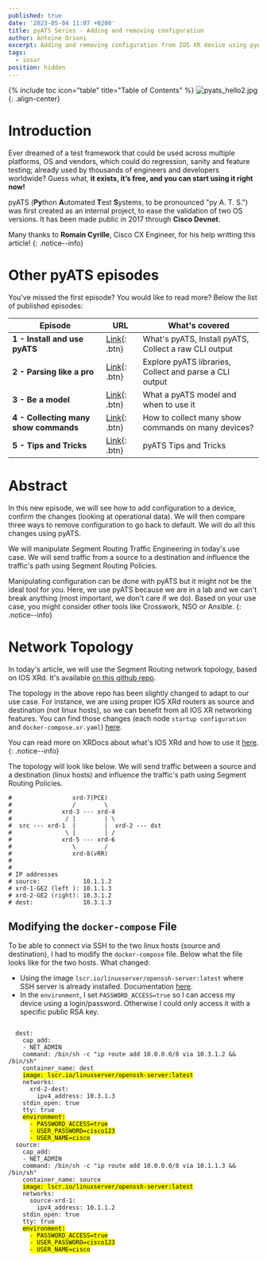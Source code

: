 ```yaml
---
published: true
date: '2023-05-04 11:07 +0200'
title: pyATS Series - Adding and removing configuration
author: Antoine Orsoni
excerpt: Adding and removing configuration from IOS XR device using pyATS
tags:
  - iosxr
position: hidden
---
```

{% include toc icon="table" title="Table of Contents" %}
![pyats_hello2.jpg]({{site.baseurl}}/images/pyats_hello2.jpg){: .align-center}

# Introduction

Ever dreamed of a test framework that could be used across multiple platforms, OS and vendors, which could do regression, sanity and feature testing; already used by thousands of engineers and developers worldwide? Guess what, **it exists, it’s free, and you can start using it right now!**

pyATS (**Py**thon **A**utomated **T**est **S**ystems, to be pronounced "py A. T. S.") was first created as an internal project, to ease the validation of two OS versions. It has been made public in 2017 through **Cisco Devnet**.

Many thanks to **Romain Cyrille**, Cisco CX Engineer, for his help writting this article!
{: .notice--info}

# Other pyATS episodes

You've missed the first episode? You would like to read more? Below the list of published episodes:

| Episode 	| URL                                                                                              	| What's covered                                        	|
|---------	|--------------------------------------------------------------------------------------------------	|-------------------------------------------------------	|
| **1 - Install and use pyATS**       	| [Link](https://xrdocs.io/programmability/tutorials/pyats-series-install-and-use-pyats/){: .btn}  	|  What's pyATS, Install pyATS, Collect a raw CLI output 	|
| **2 - Parsing like  a pro**       	| [Link](https://xrdocs.io/programmability/tutorials/pyats-series-parsing-like-a-pro/){: .btn} 	|  Explore pyATS libraries, Collect and parse a CLI output        	|
| **3 - Be a model**       	| [Link](https://xrdocs.io/programmability/tutorials/pyats-series-be-a-model/){: .btn} 	|  What a pyATS model and when to use it        	|
| **4 - Collecting many show commands**       	| [Link](https://xrdocs.io/programmability/tutorials/pyats-series-collecting-many-show-commands/){: .btn} 	|  How to collect many show commands on many devices? |
| **5 - Tips and Tricks**       	| [Link](https://xrdocs.io/programmability/tutorials/pyats-series-tips-and-tricks/){: .btn} 	|  pyATS Tips and Tricks |

# Abstract

In this new episode, we will see how to add configuration to a device, confirm the changes (looking at operational data). We will then compare three ways to remove configuration to go back to default. We will do all this changes using pyATS.

We will manipulate Segment Routing Traffic Engineering in today's use case. We will send traffic from a source to a destination and influence the traffic's path using Segment Routing Policies.

Manipulating configuration can be done with pyATS but it might not be the ideal tool for you. Here, we use pyATS because we are in a lab and we can't break anything (most important, we don't care if we do). Based on your use case, you might consider other tools like Crosswork, NSO or Ansible.
{: .notice--info}

# Network Topology

In today's article, we will use the Segment Routing network topology, based on IOS XRd. It's available [on this github repo](https://github.com/ios-xr/xrd-tools/blob/main/samples/xr_compose_topos/segment-routing/docker-compose.xr.yml).

The topology in the above repo has been slightly changed to adapt to our use case. For instance, we are using proper IOS XRd routers as source and destination (not linux hosts), so we can benefit from all IOS XR networking features.
You can find those changes (each node `startup configuration` and `docker-compose.xr.yaml`) [here](https://github.com/AntoineOrsoni/xrdocs-how-to-pyats/tree/master/5_config_builder/ios%20xrd).

You can read more on XRDocs about what's IOS XRd and how to use it [here](https://xrdocs.io/virtual-routing/tutorials/).
{: .notice--info}

The topology will look like below. We will send traffic between a source and a destination (linux hosts) and influence the traffic's path using Segment Routing Policies.

```
#                 xrd-7(PCE)
#                 /        \
#              xrd-3 --- xrd-4
#               / |        | \
#  src --- xrd-1  |        |  xrd-2 --- dst
#               \ |        | /
#              xrd-5 --- xrd-6
#                 \        /
#                 xrd-8(vRR)
#
#
# IP addresses
# source:            10.1.1.2
# xrd-1-GE2 (left ): 10.1.1.3
# xrd-2-GE2 (right): 10.3.1.2
# dest:              10.3.1.3
```

## Modifying the `docker-compose` File

To be able to connect via SSH to the two linux hosts (source and destination), I had to modify the `docker-compose` file. Below what the file looks like for the two hosts. What changed:
- Using the image `lscr.io/linuxserver/openssh-server:latest` where SSH server is already installed. Documentation [here](https://github.com/linuxserver/docker-openssh-server).
- In the `environment`, I set `PASSWORD_ACCESS=true` so I can access my device using a login/password. Otherwise I could only access it with a specific public RSA key.

<div class="highlighter-rouge">
<pre class="highlight">
<code>
  dest:
    cap_add:
    - NET_ADMIN
    command: /bin/sh -c "ip route add 10.0.0.0/8 via 10.3.1.2 && /bin/sh"
    container_name: dest
    <mark>image: lscr.io/linuxserver/openssh-server:latest</mark>
    networks:
      xrd-2-dest:
        ipv4_address: 10.3.1.3
    stdin_open: true
    tty: true
    <mark>environment:</mark>
      <mark>- PASSWORD_ACCESS=true</mark>
      <mark>- USER_PASSWORD=cisco123</mark>
      <mark>- USER_NAME=cisco</mark>
  source:
    cap_add:
    - NET_ADMIN
    command: /bin/sh -c "ip route add 10.0.0.0/8 via 10.1.1.3 && /bin/sh"
    container_name: source
    <mark>image: lscr.io/linuxserver/openssh-server:latest</mark>
    networks:
      source-xrd-1:
        ipv4_address: 10.1.1.2
    stdin_open: true
    tty: true
    <mark>environment:</mark>
      <mark>- PASSWORD_ACCESS=true</mark>
      <mark>- USER_PASSWORD=cisco123</mark>
      <mark>- USER_NAME=cisco</mark>
</code>
</pre>
</div>
